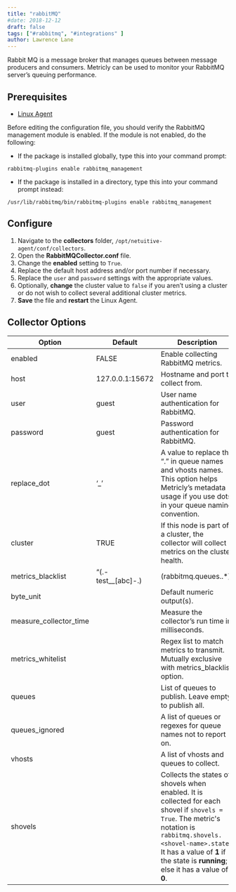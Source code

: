 ```yaml
---
title: "rabbitMQ"
#date: 2018-12-12
draft: false
tags: ["#rabbitmq", "#integrations" ]
author: Lawrence Lane
---
```

Rabbit MQ is a message broker that manages queues between message producers and consumers. Metricly can be used to monitor your RabbitMQ server’s queuing performance.

## Prerequisites
- [Linux Agent][1]

Before editing the configuration file, you should verify the RabbitMQ management module is enabled. If the module is not enabled, do the following:

- If the package is installed globally, type this into your command prompt:
```
rabbitmq-plugins enable rabbitmq_management
```

- If the package is installed in a directory, type this into your command prompt instead:
```
/usr/lib/rabbitmq/bin/rabbitmq-plugins enable rabbitmq_management
```

## Configure

1. Navigate to the **collectors** folder, `/opt/netuitive-agent/conf/collectors`.
2. Open the **RabbitMQCollector.conf** file.
3. Change the **enabled** setting to `True`.
4. Replace the default host address and/or port number if necessary.
5. Replace the `user` and `password` settings with the appropriate values.
6. Optionally, **change** the cluster value to `false` if you aren’t using a cluster or do not wish to collect several additional cluster metrics.
7. **Save** the file and **restart** the Linux Agent.

## Collector Options

| Option                 | Default            | Description                                                                                                                                                                                                                             |
|------------------------|--------------------|-----------------------------------------------------------------------------------------------------------------------------------------------------------------------------------------------------------------------------------------|
| enabled                | FALSE              | Enable collecting RabbitMQ metrics.                                                                                                                                                                                                     |
| host                   | 127.0.0.1:15672    | Hostname and port to collect from.                                                                                                                                                                                                      |
| user                   | guest              | User name authentication for RabbitMQ.                                                                                                                                                                                                  |
| password               | guest              | Password authentication for RabbitMQ.                                                                                                                                                                                                   |
| replace_dot            | ‘_’                | A value to replace the “.” in queue names and vhosts names. This option helps Metricly’s metadata usage if you use dots in your queue naming convention.                                                                                |
| cluster                | TRUE               | If this node is part of a cluster, the collector will collect metrics on the cluster health.                                                                                                                                            |
| metrics_blacklist      | “(.-test__[abc]-.) | (rabbitmq.queues..*)”                                                                                                                                                                                                                   |
| byte_unit              |                    | Default numeric output(s).                                                                                                                                                                                                              |
| measure_collector_time |                    | Measure the collector’s run time in milliseconds.                                                                                                                                                                                       |
| metrics_whitelist      |                    | Regex list to match metrics to transmit. Mutually exclusive with metrics_blacklist option.                                                                                                                                              |
| queues                 |                    | List of queues to publish. Leave empty to publish all.                                                                                                                                                                                  |
| queues_ignored         |                    | A list of queues or regexes for queue names not to report on.                                                                                                                                                                           |
| vhosts                 |                    | A list of vhosts and queues to collect.                                                                                                                                                                                                 |
| shovels                |                    | Collects the states of shovels when enabled. It is collected for each shovel if `shovels = True`. The metric's notation is `rabbitmq.shovels.<shovel-name>.state`. It has a value of **1** if the state is **running**; else it has a value of **0**. |

[1]: /integrations/agents/linux-agent
